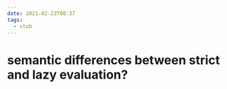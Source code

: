 ```yaml
---
date: 2021-02-23T00:37
tags: 
  - stub
---
```


# semantic differences between strict and lazy evaluation?

